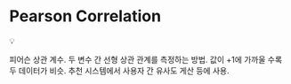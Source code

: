 # Pearson Correlation

<aside>
💡

피어슨 상관 계수.
두 변수 간 선형 상관 관계를 측정하는 방법.
값이 +1에 가까울 수록 두 데이터가 비슷.
추천 시스템에서 사용자 간 유사도 게산 등에 사용.

</aside>